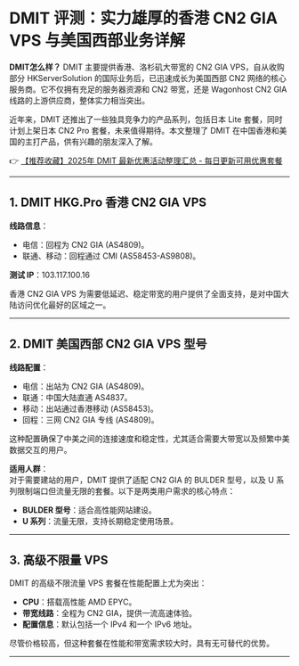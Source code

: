 # DMIT 评测：实力雄厚的香港 CN2 GIA VPS 与美国西部业务详解

**DMIT怎么样？** DMIT 主要提供香港、洛杉矶大带宽的 CN2 GIA VPS，自从收购部分 HKServerSolution 的国际业务后，已迅速成长为美国西部 CN2 网络的核心服务商。它不仅拥有充足的服务器资源和 CN2 带宽，还是 Wagonhost CN2 GIA 线路的上游供应商，整体实力相当突出。

近年来，DMIT 还推出了一些独具竞争力的产品系列，包括日本 Lite 套餐，同时计划上架日本 CN2 Pro 套餐，未来值得期待。本文整理了 DMIT 在中国香港和美国的主打产品，供有兴趣的朋友深入了解。

👉 [【推荐收藏】2025年 DMIT 最新优惠活动整理汇总 - 每日更新可用优惠套餐](https://bit.ly/dmit_coupon)

---

## 1. DMIT HKG.Pro 香港 CN2 GIA VPS

**线路信息**：  
- 电信：回程为 CN2 GIA (AS4809)。  
- 联通、移动：回程通过 CMI (AS58453-AS9808)。  

**测试 IP**：103.117.100.16  

香港 CN2 GIA VPS 为需要低延迟、稳定带宽的用户提供了全面支持，是对中国大陆访问优化最好的区域之一。

---

## 2. DMIT 美国西部 CN2 GIA VPS 型号

**线路配置**：  
- 电信：出站为 CN2 GIA (AS4809)。  
- 联通：中国大陆直通 AS4837。  
- 移动：出站通过香港移动 (AS58453)。  
- 回程：三网 CN2 GIA 专线 (AS4809)。  

这种配置确保了中美之间的连接速度和稳定性，尤其适合需要大带宽以及频繁中美数据交互的用户。

**适用人群**：  
对于需要建站的用户，DMIT 提供了适配 CN2 GIA 的 BULDER 型号，以及 U 系列限制端口但流量无限的套餐。以下是两类用户需求的核心特点：  
- **BULDER 型号**：适合高性能网站建设。  
- **U 系列**：流量无限，支持长期稳定使用场景。  

---

## 3. 高级不限量 VPS

DMIT 的高级不限流量 VPS 套餐在性能配置上尤为突出：  
- **CPU**：搭载高性能 AMD EPYC。  
- **带宽线路**：全程为 CN2 GIA，提供一流高速体验。  
- **配置信息**：默认包括一个 IPv4 和一个 IPv6 地址。  

尽管价格较高，但这种套餐在性能和带宽需求较大时，具有无可替代的优势。

---